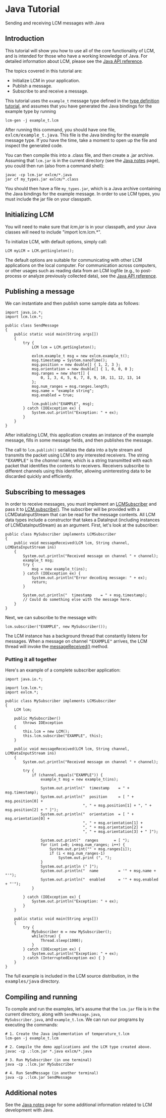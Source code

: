 # Java Tutorial


Sending and receiving LCM messages with Java

## Introduction

This tutorial will show you how to use all of the core functionality of LCM,
and is intended for those who have a working knowledge of Java. For detailed
information about LCM, please see the <a href="../javadocs/index.html">Java API reference</a>.

The topics covered in this tutorial are:

- Initialize LCM in your application.
- Publish a message.
- Subscribe to and receive a message.

This tutorial uses the `example_t` message type defined in the
[type definition tutorial](tutorial-lcmgen.md), and assumes that you have
generated the Java bindings for the example type by running
``` 
lcm-gen -j example_t.lcm
``` 

After running this command, you should have one file,
<tt>exlcm/example_t.java</tt>.  This file is the Java binding for the example
message type.  If you have the time, take a moment to open up the
file and inspect the generated code.

You can then compile this into a .class file, and then create a .jar
archive.  Assuming that `lcm.jar` is in the current directory (see the [Java notes](java-notes.md#java-application-notes) page), you
could then run (also from a command shell):

``` 
javac -cp lcm.jar exlcm/*.java
jar cf my_types.jar exlcm/*.class
``` 

You should then have a file `my_types.jar`, which is a Java archive containing
the Java bindings for the example message.  In order to use LCM types, you must
include the jar file on your classpath.
  
## Initializing LCM
  
You will need to make sure that <em>lcm.jar</em> is in your classpath, and
your Java classes will need to include "import lcm.lcm.*".
  
To initialize LCM, with default options, simply call:
  
``` 
LCM myLCM = LCM.getSingleton();
``` 

The default options are suitable for communicating with other LCM applications
on the local computer.
For communication across computers, or other usages such as reading data from
an LCM logfile (e.g., to post-process or analyze previously collected data),
see the <a href="../javadocs/index.html">Java API reference</a>.

## Publishing a message
  
We can instantiate and then publish some sample data as follows:
    
``` 
import java.io.*;
import lcm.lcm.*;

public class SendMessage
{
    public static void main(String args[])
    {
        try {
            LCM lcm = LCM.getSingleton();

            exlcm.example_t msg = new exlcm.example_t();
            msg.timestamp = System.nanoTime();
            msg.position = new double[] { 1, 2, 3 };
            msg.orientation = new double[] { 1, 0, 0, 0 };
            msg.ranges = new short[] {
                0, 1, 3, 4, 5, 6, 7, 8, 9, 10, 11, 12, 13, 14
            };
            msg.num_ranges = msg.ranges.length;
            msg.name = "example string";
            msg.enabled = true;

            lcm.publish("EXAMPLE", msg);
        } catch (IOException ex) {
            System.out.println("Exception: " + ex);
        }
    }
}
``` 
  
After initializing LCM, this application creates an instance of the example
message, fills in some message fields, and then publishes the message.

The call to `lcm.publish()` serializes the data into a byte stream and
transmits the packet using LCM to any interested receivers.  The string
<tt>"EXAMPLE"</tt> is the <em>channel</em> name, which is a string
transmitted with each packet that identifies the contents to receivers.
Receivers subscribe to different channels using this identifier, allowing
uninteresting data to be discarded quickly and efficiently.

 
## Subscribing to messages
  
In order to receive messages, you must implement an <a href="../javadocs/lcm/lcm/LCMSubscriber.html">LCMSubscriber</a> and pass it
to
<a href="../javadocs/lcm/lcm/LCM.html#subscribe-java.lang.String-lcm.lcm.LCMSubscriber-">LCM.subscribe()</a>. The subscriber will be provided
with a LCMDataInputStream that can be read for the message contents. All LCM
data types include a constructor that takes a DataInput (including instances
of LCMDataInputStream) as an argument. First, let's look at the
subscriber:
  
``` 
public class MySubscriber implements LCMSubscriber
{
    public void messageReceived(LCM lcm, String channel, LCMDataInputStream ins)
    {
        System.out.println("Received message on channel " + channel);
        example_t msg;
        try {
            msg = new example_t(ins);
        } catch (IOException ex) {
            System.out.println("Error decoding message: " + ex);
            return;
        }

        System.out.println("  timestamp    = " + msg.timestamp);
        // Could do something else with the message here.
    }
}
``` 

Next, we can subscribe to the message with:
  
``` 
lcm.subscriber("EXAMPLE", new MySubscriber());
``` 

The LCM instance has a background thread that constantly listens for messages.
When a message on channel <tt>"EXAMPLE"</tt> arrives, the LCM thread will
invoke the <a href="../javadocs/lcm/lcm/LCMSubscriber.html">messageReceived()</a> method.

### Putting it all together

Here's an example of a complete subscriber application:

``` 
import java.io.*;

import lcm.lcm.*;
import exlcm.*;

public class MySubscriber implements LCMSubscriber
{
    LCM lcm;

    public MySubscriber()
        throws IOException
    {
        this.lcm = new LCM();
        this.lcm.subscribe("EXAMPLE", this);
    }

    public void messageReceived(LCM lcm, String channel, LCMDataInputStream ins)
    {
        System.out.println("Received message on channel " + channel);

        try {
            if (channel.equals("EXAMPLE")) {
                example_t msg = new example_t(ins);

                System.out.println("  timestamp    = " + msg.timestamp);
                System.out.println("  position     = [ " + msg.position[0] +
                                   ", " + msg.position[1] + ", " + msg.position[2] + " ]");
                System.out.println("  orientation  = [ " + msg.orientation[0] +
                                   ", " + msg.orientation[1] +
                                   ", " + msg.orientation[2] +
                                   ", " + msg.orientation[3] + " ]");

                System.out.print("  ranges       = [ ");
                for (int i=0; i<msg.num_ranges; i++) {
                    System.out.print("" + msg.ranges[i]);
                    if (i < msg.num_ranges-1)
                        System.out.print (", ");
                }
                System.out.println (" ]");
                System.out.println("  name         = '" + msg.name + "'");
                System.out.println("  enabled      = '" + msg.enabled + "'");
            }

        } catch (IOException ex) {
            System.out.println("Exception: " + ex);
        }
    }

    public static void main(String args[])
    {
        try {
            MySubscriber m = new MySubscriber();
            while(true) {
                Thread.sleep(1000);
            }
        } catch (IOException ex) {
            System.out.println("Exception: " + ex);
        } catch (InterruptedException ex) { }
    }
}
``` 

The full example is included in the LCM source distribution, in the
<tt>examples/java</tt> directory.

## Compiling and running

To compile and run the examples, let's assume that the `lcm.jar` file is in the
current directory, along with `SendMessage.java`,  
`MySubscriber.java`, and `example_t.lcm`. We can run our programs by
executing the commands:
  
``` 
# 1. Create the Java implementation of temperature_t.lcm
lcm-gen -j example_t.lcm

# 2. Compile the demo applications and the LCM type created above.
javac -cp .:lcm.jar *.java exlcm/*.java

# 3. Run MySubscriber (in one terminal)
java -cp .:lcm.jar MySubscriber 

# 4. Run SendMessage (in another terminal)
java -cp .:lcm.jar SendMessage 
``` 

## Additional notes

See the [Java notes](java-notes.md#java-application-notes) page for some additional information
related to LCM development with Java.
